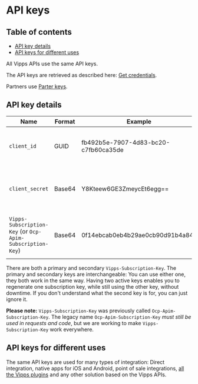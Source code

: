 <!-- START_METADATA
---
title: API keys
pagination_next: null
pagination_prev: null
---
END_METADATA -->

# API keys

<!-- START_TOC -->

## Table of contents

- [API key details](#api-key-details)
- [API keys for different uses](#api-keys-for-different-uses)

<!-- END_TOC -->

All Vipps APIs use the same API keys.

The API keys are retrieved as described here:
[Get credentials](https://vippsas.github.io/vipps-developer-docs/docs/vipps-developers/vipps-getting-started#get-credentials).

Partners use
[Parter keys](https://vippsas.github.io/vipps-developer-docs/docs/vipps-partner/partner-keys).

## API key details

| Name                     | Format | Example                              | Description                                     |
|--------------------------|--------|--------------------------------------|-------------------------------------------------|
| `client_id`              | GUID   | fb492b5e-7907-4d83-bc20-c7fb60ca35de | Client ID for the merchant (the "username")     |
| `client_secret`          | Base64 | Y8Kteew6GE3ZmeycEt6egg==             | Client Secret for the merchant (the "password") |
| `Vipps-Subscription-Key` (or `Ocp-Apim-Subscription-Key`) | Base64 | 0f14ebcab0eb4b29ae0cb90d91b4a84a | Subscription key for the API product (not used for Vipps Login API) |

There are both a primary and secondary `Vipps-Subscription-Key`.
The primary and secondary keys are interchangeable: You can use either one,
they both work in the same way. Having two active keys enables you to
regenerate one subscription key, while still using the other key, without downtime.
If you don't understand what the second key is for, you can just ignore it.

**Please note:** `Vipps-Subscription-Key` was previously called `Ocp-Apim-Subscription-Key`.
The legacy name `Ocp-Apim-Subscription-Key` _must still be used in requests and code_,
but we are working to make `Vipps-Subscription-Key` work everywhere.

## API keys for different uses

The same API keys are used for many types of integration:
Direct integration, native apps for iOS and Android, point of sale integrations,
[all the Vipps plugins](https://vippsas.github.io/vipps-developer-docs/docs/vipps-plugins/)
and any other solution based on the Vipps APIs.
